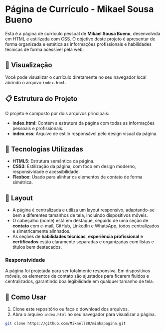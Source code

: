 # Página de Currículo - Mikael Sousa Bueno

Esta é a página de currículo pessoal de **Mikael Sousa Bueno**, desenvolvida em HTML e estilizada com CSS. O objetivo deste projeto é apresentar de forma organizada e estética as informações profissionais e habilidades técnicas de forma acessível pela web.

## 🔗 Visualização

Você pode visualizar o currículo diretamente no seu navegador local abrindo o arquivo `index.html`.

## 📋 Estrutura do Projeto

O projeto é composto por dois arquivos principais:

- **index.html**: Contém a estrutura da página com todas as informações pessoais e profissionais.
- **index.css**: Arquivo de estilo responsável pelo design visual da página.

## 🚀 Tecnologias Utilizadas

- **HTML5**: Estrutura semântica da página.
- **CSS3**: Estilização da página, com foco em design moderno, responsividade e acessibilidade.
- **Flexbox**: Usado para alinhar os elementos de contato de forma simétrica.

## 📐 Layout

- A página é centralizada e utiliza um layout responsivo, adaptando-se bem a diferentes tamanhos de tela, incluindo dispositivos móveis.
- O cabeçalho (nome) está em destaque, seguido de uma seção de **contato** com e-mail, GitHub, LinkedIn e WhatsApp, todos centralizados e simetricamente alinhados.
- As seções de **habilidades técnicas**, **experiência profissional** e **certificados** estão claramente separadas e organizadas com listas e títulos bem destacados.
  
### Responsividade

A página foi projetada para ser totalmente responsiva. Em dispositivos móveis, os elementos de contato são ajustados para ficarem fluidos e centralizados, garantindo boa legibilidade em qualquer tamanho de tela.

## 📂 Como Usar

1. Clone este repositório ou faça o download dos arquivos.
2. Abra o arquivo `index.html` no seu navegador para visualizar a página.

```bash
git clone https://github.com/Mikaell88/minhapagina.git
